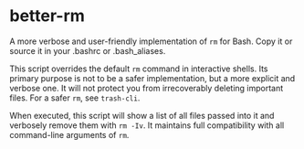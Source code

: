 # better-rm
A more verbose and user-friendly implementation of `rm` for Bash. Copy it or source it in your .bashrc or .bash_aliases.

This script overrides the default `rm` command in interactive shells. Its primary purpose is not to be a safer implementation, but a more explicit and verbose one. It will not protect you from irrecoverably deleting important files. For a safer `rm`, see `trash-cli`.

When executed, this script will show a list of all files passed into it and verbosely remove them with `rm -Iv`. It maintains full compatibility with all command-line arguments of `rm`.
